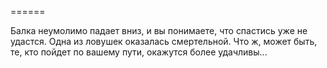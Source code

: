 ======

Балка неумолимо падает вниз, и вы понимаете, что спастись уже не удастся. Одна из ловушек оказалась смертельной. Что ж, может быть, те, кто пойдет по вашему пути, окажутся более удачливы...

